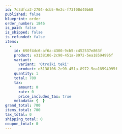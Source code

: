 ```yaml
---
id: 7c3dfca2-2704-4cb5-9e2c-f73f00d40b68
published: false
blueprint: order
order_number: 1846
is_paid: false
is_shipped: false
is_refunded: false
items:
  -
    id: 690f4dc6-af6a-4300-9cb5-c452537e863f
    product: e3138106-2c90-451a-8972-5ea18594995f
    variant:
      variant: 'Otroški teki'
      product: e3138106-2c90-451a-8972-5ea18594995f
    quantity: 1
    total: 700
    tax:
      amount: 0
      rate: 0
      price_includes_tax: true
    metadata: {  }
grand_total: 700
items_total: 700
tax_total: 0
shipping_total: 0
coupon_total: 0
---
```

